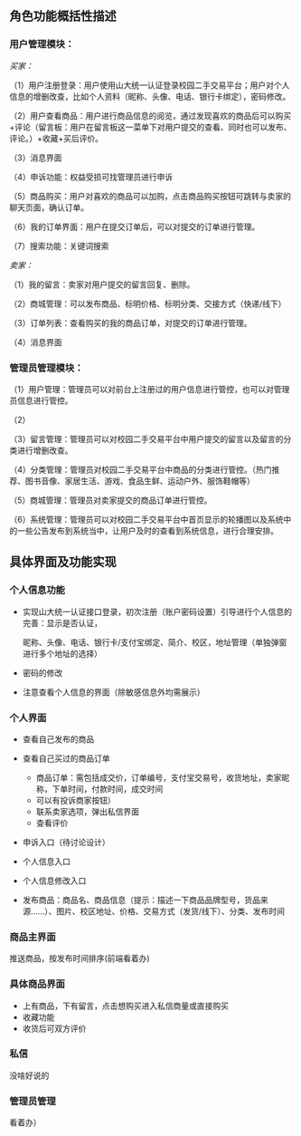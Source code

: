 

## 角色功能概括性描述
### 用户管理模块：
*买家：*

（1）用户注册登录：用户使用山大统一认证登录校园二手交易平台；用户对个人信息的增删改查，比如个人资料（昵称、头像、电话、银行卡绑定），密码修改。

（2）用户查看商品：用户进行商品信息的阅览，通过发现喜欢的商品后可以购买+评论（留言板：用户在留言板这一菜单下对用户提交的查看、同时也可以发布、评论。）+收藏+买后评价。

（3）消息界面

（4）申诉功能：权益受损可找管理员进行申诉

（5）商品购买：用户对喜欢的商品可以加购，点击商品购买按钮可跳转与卖家的聊天页面，确认订单。

（6）我的订单界面：用户在提交订单后，可以对提交的订单进行管理。

（7）搜索功能：关键词搜索

*卖家：*

（1）我的留言：卖家对用户提交的留言回复、删除。

（2）商城管理：可以发布商品、标明价格、标明分类、交接方式（快递/线下）

（3）订单列表：查看购买的我的商品订单，对提交的订单进行管理。

（4）消息界面

### 管理员管理模块：

（1）用户管理：管理员可以对前台上注册过的用户信息进行管控，也可以对管理员信息进行管控。

（2）

（3）留言管理：管理员可以对校园二手交易平台中用户提交的留言以及留言的分类进行增删改查。

（4）分类管理：管理员对校园二手交易平台中商品的分类进行管控。（热门推荐、图书音像、家居生活、游戏、食品生鲜、运动户外、服饰鞋帽等）

（5）商城管理：管理员对卖家提交的商品订单进行管控。

（6）系统管理：管理员可以对校园二手交易平台中首页显示的轮播图以及系统中的一些公告发布到系统当中，让用户及时的查看到系统信息，进行合理安排。

## 具体界面及功能实现

### 个人信息功能

- 实现山大统一认证接口登录，初次注册（账户密码设置）引导进行个人信息的完善：显示是否认证，

  昵称、头像、电话、银行卡/支付宝绑定、简介、校区，地址管理（单独弹窗进行多个地址的选择）

- 密码的修改

- 注意查看个人信息的界面（除敏感信息外均需展示）

### 个人界面

- 查看自己发布的商品
- 查看自己买过的商品订单
  - 商品订单：需包括成交价，订单编号，支付宝交易号，收货地址，卖家昵称，下单时间，付款时间，成交时间
  - 可以有投诉商家按钮）
  - 联系卖家选项，弹出私信界面
  - 查看评价

- 申诉入口（待讨论设计）
- 个人信息入口
- 个人信息修改入口
- 发布商品：商品名、商品信息（提示：描述一下商品品牌型号，货品来源……）、图片、校区地址、价格、交易方式（发货/线下）、分类、发布时间

### 商品主界面

推送商品，按发布时间排序(前端看着办)

### 具体商品界面

- 上有商品，下有留言，点击想购买进入私信商量或直接购买
- 收藏功能
- 收货后可双方评价

### 私信

没啥好说的

### 管理员管理

看着办）

